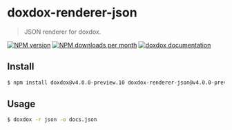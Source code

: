 # doxdox-renderer-json

> JSON renderer for doxdox.

[![NPM version](https://img.shields.io/npm/v/doxdox-renderer-json?style=flat-square)](https://www.npmjs.org/package/doxdox-renderer-json)
[![NPM downloads per month](https://img.shields.io/npm/dm/doxdox-renderer-json?style=flat-square)](https://www.npmjs.org/package/doxdox-renderer-json)
[![doxdox documentation](https://img.shields.io/badge/doxdox-documentation-%23E85E95?style=flat-square)](https://doxdox.org)

## Install

```bash
$ npm install doxdox@v4.0.0-preview.10 doxdox-renderer-json@v4.0.0-preview.10 --save-dev
```

## Usage

```bash
$ doxdox -r json -o docs.json
```
